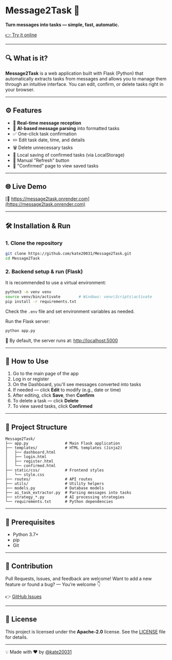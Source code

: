 # Message2Task 🚀

**Turn messages into tasks — simple, fast, automatic.**

[👉 Try it online](https://message2task.onrender.com)

---

## 🔍 What is it?

**Message2Task** is a web application built with Flask (Python) that automatically extracts tasks from messages and allows you to manage them through an intuitive interface. You can edit, confirm, or delete tasks right in your browser.

---

## ⚙️ Features

* 📩 **Real-time message reception**
* 🤖 **AI-based message parsing** into formatted tasks
* ✅ One-click task confirmation
* ✏️ Edit task date, time, and details
* 🗑️ Delete unnecessary tasks
* 💾 Local saving of confirmed tasks (via LocalStorage)
* 🔄 Manual "Refresh" button
* 👀 "Confirmed" page to view saved tasks

---

## 🌐 Live Demo

[🔗 https://message2task.onrender.com](https://message2task.onrender.com)

---

## 🛠️ Installation & Run

### 1. Clone the repository

```bash
git clone https://github.com/kate20031/Message2Task.git
cd Message2Task
```

### 2. Backend setup & run (Flask)

It is recommended to use a virtual environment:

```bash
python3 -m venv venv
source venv/bin/activate        # Windows: venv\Scripts\activate
pip install -r requirements.txt
```

Check the `.env` file and set environment variables as needed.

Run the Flask server:

```bash
python app.py
```

📍 By default, the server runs at: [http://localhost:5000](http://localhost:5000)

---

## 🧪 How to Use

1. Go to the main page of the app
2. Log in or register
3. On the Dashboard, you'll see messages converted into tasks
4. If needed — click **Edit** to modify (e.g., date or time)
5. After editing, click **Save**, then **Confirm**
6. To delete a task — click **Delete**
7. To view saved tasks, click **Confirmed**

---

## 🧹 Project Structure

```
Message2Task/
├── app.py                # Main Flask application
├── templates/            # HTML templates (Jinja2)
│   ├── dashboard.html
│   ├── login.html
│   ├── register.html
│   └── confirmed.html
├── static/css/           # Frontend styles
│   └── style.css
├── routes/               # API routes
├── utils/                # Utility helpers
├── models.py             # Database models
├── ai_task_extractor.py  # Parsing messages into tasks
├── strategy_*.py         # AI processing strategies
└── requirements.txt      # Python dependencies
```

---

## 🤠 Prerequisites

* Python 3.7+
* pip
* Git

---

## 🤝 Contribution

Pull Requests, Issues, and feedback are welcome!
Want to add a new feature or found a bug? — You’re welcome 👇

👉 [GitHub Issues](https://github.com/kate20031/Message2Task/issues)

---

## 📄 License

This project is licensed under the **Apache-2.0** license.
See the  [LICENSE](LICENSE) file for details.

---

💡 Made with ❤️ by [@kate20031](https://github.com/kate20031)

